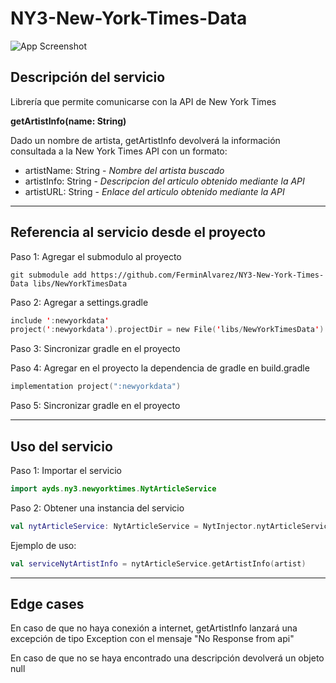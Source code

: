 # NY3-New-York-Times-Data
![App Screenshot](https://encrypted-tbn0.gstatic.com/images?q=tbn:ANd9GcRVioI832nuYIXqzySD8cOXRZEcdlAj3KfxA62UEC4FhrHVe0f7oZXp3_mSFG7nIcUKhg&usqp=CAU)

## Descripción del servicio
Librería que permite comunicarse con la API de New York Times

**getArtistInfo(name: String)**

Dado un nombre de artista, getArtistInfo devolverá la información consultada a la New York Times API con un formato:

- artistName: String - *Nombre del artista buscado*
- artistInfo: String - *Descripcion del articulo obtenido mediante la API*
- artistURL: String - *Enlace del articulo obtenido mediante la API*

---
## Referencia al servicio desde el proyecto

Paso 1: Agregar el submodulo al proyecto

```git
git submodule add https://github.com/FerminAlvarez/NY3-New-York-Times-Data libs/NewYorkTimesData
```

Paso 2: Agregar a settings.gradle
```kotlin
include ':newyorkdata'
project(':newyorkdata').projectDir = new File('libs/NewYorkTimesData')
```

Paso 3: Sincronizar gradle en el proyecto

Paso 4: Agregar en el proyecto la dependencia de gradle en build.gradle
```kotlin
implementation project(":newyorkdata")
```

Paso 5: Sincronizar gradle en el proyecto

--- 
## Uso del servicio

Paso 1: Importar el servicio
```kotlin
import ayds.ny3.newyorktimes.NytArticleService
```

Paso 2: Obtener una instancia del servicio
```kotlin
val nytArticleService: NytArticleService = NytInjector.nytArticleService
```

Ejemplo de uso:
```kotlin
val serviceNytArtistInfo = nytArticleService.getArtistInfo(artist)
```

--- 
## Edge cases

En caso de que no haya conexión a internet, getArtistInfo lanzará una excepción de tipo Exception con el mensaje "No Response from api"

En caso de que no se haya encontrado una descripción devolverá un objeto null